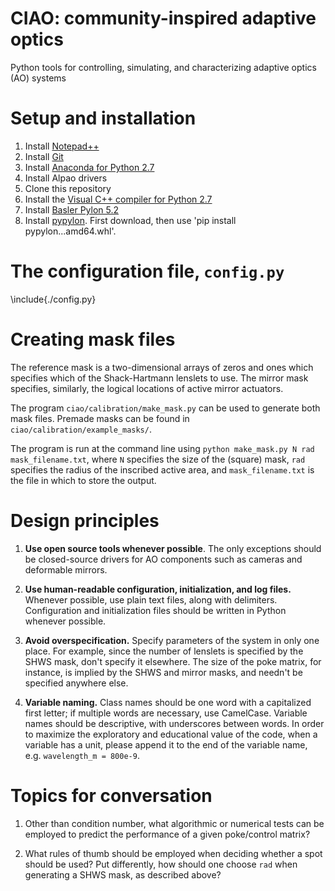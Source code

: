 # CIAO: community-inspired adaptive optics
Python tools for controlling, simulating, and characterizing adaptive optics (AO) systems

# Setup and installation

1. Install [Notepad++](https://notepad-plus-plus.org/download)
2. Install [Git](https://git-scm.com/download/win)
3. Install [Anaconda for Python 2.7](https://www.anaconda.com/distribution/#download-section)
4. Install Alpao drivers
5. Clone this repository
6. Install the [Visual C++ compiler for Python 2.7](https://www.microsoft.com/en-us/download/details.aspx?id=44266)
7. Install [Basler Pylon 5.2](https://www.baslerweb.com/en/sales-support/downloads/software-downloads/pylon-5-2-0-windows/)
8. Install [pypylon](https://github.com/basler/pypylon/releases/download/1.4.0/pypylon-1.4.0-cp27-cp27m-win_amd64.whl). First download, then use 'pip install pypylon...amd64.whl'.

# 

# The configuration file, ```config.py```

\include{./config.py}

# Creating mask files

The reference mask is a two-dimensional arrays of zeros and ones which specifies which of the Shack-Hartmann lenslets to use. The mirror mask specifies, similarly, the logical locations of active mirror actuators. 

The program ```ciao/calibration/make_mask.py``` can be used to generate both mask files. Premade masks can be found in ```ciao/calibration/example_masks/```.

The program is run at the command line using ```python make_mask.py N rad mask_filename.txt```, where ```N``` specifies the size of the (square) mask, ```rad``` specifies the radius of the inscribed active area, and ```mask_filename.txt``` is the file in which to store the output.

# Design principles

1. **Use open source tools whenever possible**. The only exceptions should be closed-source drivers for AO components such as cameras and deformable mirrors.

2. **Use human-readable configuration, initialization, and log files.** Whenever possible, use plain text files, along with delimiters. Configuration and initialization files should be written in Python whenever possible.

3. **Avoid overspecification.** Specify parameters of the system in only one place. For example, since the number of lenslets is specified by the SHWS mask, don't specify it elsewhere. The size of the poke matrix, for instance, is implied by the SHWS and mirror masks, and needn't be specified anywhere else.

4. **Variable naming.** Class names should be one word with a capitalized first letter; if multiple words are necessary, use CamelCase. Variable names should be descriptive, with underscores between words. In order to maximize the exploratory and educational value of the code, when a variable has a unit, please append it to the end of the variable name, e.g. ```wavelength_m = 800e-9```.

# Topics for conversation

1. Other than condition number, what algorithmic or numerical tests can be employed to predict the performance of a given poke/control matrix?

2. What rules of thumb should be employed when deciding whether a spot should be used? Put differently, how should one choose ```rad``` when generating a SHWS mask, as described above?
